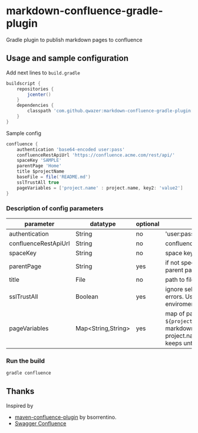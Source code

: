 # markdown-confluence-gradle-plugin
Gradle plugin to publish markdown pages to confluence 

## Usage and sample configuration

Add next lines to ``build.gradle`` 

```groovy
buildscript {
    repositories {
        jcenter()
    }
    dependencies {
        classpath 'com.github.qwazer:markdown-confluence-gradle-plugin:0.3-RC01'
    }
}
```

Sample config

```groovy
confluence {
    authentication 'base64-encoded user:pass'
    confluenceRestApiUrl 'https://confluence.acme.com/rest/api/'
    spaceKey 'SAMPLE'
    parentPage 'Home'
    title $projectName
    baseFile = file('README.md')
    sslTrustAll true
    pageVariables = ['project.name' : project.name, key2: 'value2']
}
```

### Description of config parameters


parameter | datatype | optional | description
------------ | ------------- | -------------| -------------
authentication | String | no | 'user:pass'.bytes.encodeBase64().toString()
confluenceRestApiUrl | String | no |  confluence rest api url
spaceKey | String | no |  space key
parentPage | String | yes | if not specified will use space home as parent page 
title | File | no | path to file with markdown file
sslTrustAll | Boolean | yes |  ignore self-signed and unknown sertificate errors. Usefull in some corporate enviroments
pageVariables | Map<String,String> | yes | map of page variables, for example ```${project.name}``` in text or headers blocks of markdown page can be resolved to actual project.name . Variables inside code blocks keeps untouched.




### Run the build
```bash
gradle confluence
```


## Thanks

Inspired by
  * [maven-confluence-plugin](https://github.com/bsorrentino/maven-confluence-plugin)
by bsorrentino.
  * [Swagger Confluence](https://gitlab.slkdev.net/starlightknight/swagger-confluence)




